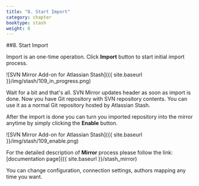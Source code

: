 ```yaml
---
title: "8. Start Import"
category: chapter
booktype: stash
weight: 8
---
```

##8. Start Import

Import is an one-time operation.
Click **Import** button to start initial import process.

![SVN Mirror Add-on for Atlassian Stash]({{ site.baseurl }}/img/stash/109_in_progress.png)

Wait for a bit and that's all. 
SVN Mirror updates header as soon as import is done. Now you have Git repository with SVN repository contents. You can use it as a normal Git repository hosted by Atlassian Stash.

After the import is done  you can turn you imported repository into the mirror anytime by simply clicking the **Enable** button.

![SVN Mirror Add-on for Atlassian Stash]({{ site.baseurl }}/img/stash/109_enable.png)

For the detailed description of **Mirror** process please follow the link: [documentation page]({{ site.baseurl }}/stash_mirror)

You can change configuration, connection settings, authors mapping any time you want.

[](#up)




